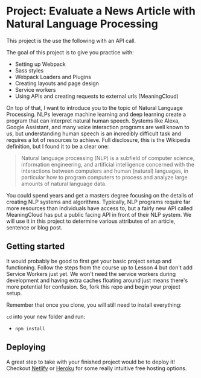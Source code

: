 # Project: Evaluate a News Article with Natural Language Processing

This project is the use the following with an API call.

The goal of this project is to give you practice with:
- Setting up Webpack
- Sass styles
- Webpack Loaders and Plugins
- Creating layouts and page design
- Service workers
- Using APIs and creating requests to external urls (MeaningCloud)

On top of that, I want to introduce you to the topic of Natural Language Processing. NLPs leverage machine learning and deep learning create a program that can interpret natural human speech. Systems like Alexa, Google Assistant, and many voice interaction programs are well known to us, but understanding human speech is an incredibly difficult task and requires a lot of resources to achieve. Full disclosure, this is the Wikipedia definition, but I found it to be a clear one:

> Natural language processing (NLP) is a subfield of computer science, information engineering, and artificial intelligence
concerned with the interactions between computers and human (natural) languages, in particular how to program computers to
process and analyze large amounts of natural language data.

You could spend years and get a masters degree focusing on the details of creating NLP systems and algorithms. Typically, NLP programs require far more resources than individuals have access to, but a fairly new API called MeaningCloud has put a public facing API in front of their NLP system. We will use it in this project to determine various attributes of an article, sentence or blog post.

## Getting started

It would probably be good to first get your basic project setup and functioning. Follow the steps from the course up to Lesson 4 but don't add Service Workers just yet. We won't need the service workers during development and having extra caches floating around just means there's more potential for confusion. So, fork this repo and begin your project setup.

Remember that once you clone, you will still need to install everything:

`cd` into your new folder and run:
- `npm install`


## Deploying

A great step to take with your finished project would be to deploy it! Checkout [Netlify](https://www.netlify.com/) or [Heroku](https://www.heroku.com/) for some really intuitive free hosting options.
